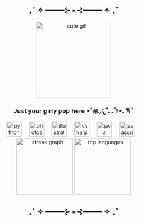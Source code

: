 <h2 align="center">₊˚ ✧ ━━━━⊱⋆⊰━━━━ ✧ ₊˚</h2>
<div align="center">
  <img src="https://media4.giphy.com/media/v1.Y2lkPTc5MGI3NjExaXVxcjM1b2Z5eHd4aWRybm84dndpMWN0bHVheGFscnh1dGc4bjFqOCZlcD12MV9pbnRlcm5hbF9naWZfYnlfaWQmY3Q9Zw/kLZdzioXwDJfwY7X5Z/giphy.gif" height="200" alt="cute gif" />
</div>

<h3 align="center">Just your girly pop here ⋆˚꩜｡𐔌՞. .՞𐦯⋆. 𐙚 ˚</h3>

<div align="center">
  <img src="https://skillicons.dev/icons?i=py" height="40" alt="python logo" />
  <img width="12" />
  <img src="https://cdn.jsdelivr.net/gh/devicons/devicon/icons/photoshop/photoshop-plain.svg" height="40" alt="photoshop logo" />
  <img width="12" />
  <img src="https://cdn.jsdelivr.net/gh/devicons/devicon/icons/illustrator/illustrator-plain.svg" height="40" alt="illustrator logo" />
  <img width="12" />
  <img src="https://cdn.jsdelivr.net/gh/devicons/devicon/icons/csharp/csharp-original.svg" height="40" alt="csharp logo" />
  <img width="12" />
  <img src="https://cdn.jsdelivr.net/gh/devicons/devicon/icons/java/java-original.svg" height="40" alt="java logo" />
  <img width="12" />
  <img src="https://cdn.jsdelivr.net/gh/devicons/devicon/icons/javascript/javascript-original.svg" height="40" alt="javascript logo" />
  <img width="12" />
</div>

<div align="center">
  <img src="https://streak-stats.demolab.com?user=qretzuisx&locale=en&mode=daily&theme=synthwave&hide_border=false&border_radius=5" height="150" alt="streak graph" />
  <img src="https://github-readme-stats.vercel.app/api/top-langs?username=qretzuisx&show_icons=true&theme=synthwave&locale=en&layout=compact" height="150" alt="top languages" />
</div>

<h2 align="center">₊˚ ✧ ━━━━⊱⋆⊰━━━━ ✧ ₊˚</h2>
